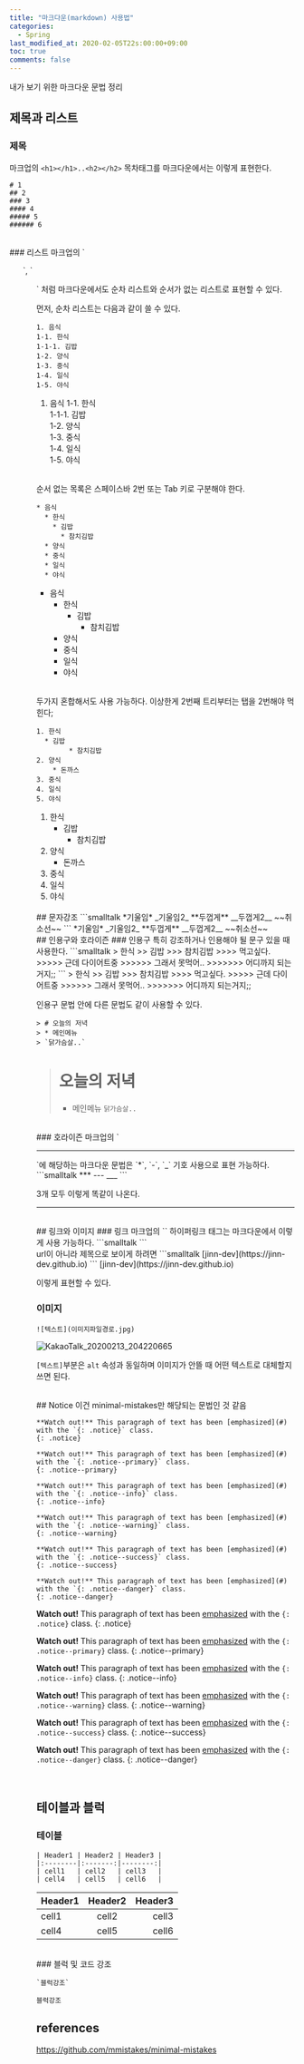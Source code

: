 ```yaml
---
title: "마크다운(markdown) 사용법"
categories:
  - Spring
last_modified_at: 2020-02-05T22s:00:00+09:00
toc: true
comments: false
---
```

내가 보기 위한 마크다운 문법 정리

## 제목과 리스트
### 제목
마크업의 `<h1></h1>..<h2></h2>` 목차태그를 마크다운에서는 이렇게 표현한다.
```smalltalk
# 1
## 2
### 3
#### 4
##### 5
###### 6      
```

<br>
### 리스트
마크업의 `<ul>`, `<ol>` 처럼 마크다운에서도 순차 리스트와 순서가 없는 리스트로 표현할 수 있다.

먼저, 순차 리스트는 다음과 같이 쓸 수 있다.
```smalltalk
1. 음식
1-1. 한식
1-1-1. 김밥
1-2. 양식
1-3. 중식
1-4. 일식
1-5. 야식
```

1. 음식
1-1. 한식       
1-1-1. 김밥        
1-2. 양식        
1-3. 중식       
1-4. 일식      
1-5. 야식          
<br>

순서 없는 목록은 스페이스바 2번 또는 Tab 키로 구분해야 한다.

```smalltalk
* 음식
  * 한식
    * 김밥
      * 참치김밥
  * 양식
  * 중식
  * 일식
  * 야식
```

* 음식
  * 한식
    * 김밥
      * 참치김밥
  * 양식
  * 중식
  * 일식
  * 야식
<br>

두가지 혼합해서도 사용 가능하다. 이상한게 2번째 트리부터는 탭을 2번해야 먹힌다;
```smalltalk
1. 한식
  * 김밥
        * 참치김밥
2. 양식
    * 돈까스
3. 중식
4. 일식
5. 야식
```
1. 한식
    * 김밥
        * 참치김밥
2. 양식
    * 돈까스
3. 중식
4. 일식
5. 야식     

<br>
## 문자강조
```smalltalk
*기울임*
_기울임2_
**두껍게**
__두껍게2__
~~취소선~~
```
*기울임*
_기울임2_
**두껍게**
__두껍게2__
~~취소선~~


<br>
## 인용구와 호라이즌
### 인용구
특히 강조하거나 인용해야 될 문구 있을 때 사용한다.
```smalltalk
> 한식
>> 김밥
>>> 참치김밥
>>>> 먹고싶다.
>>>>> 근데 다이어트중
>>>>>> 그래서 못먹어..
>>>>>>> 어디까지 되는거지;;
```
> 한식
>> 김밥
>>> 참치김밥
>>>> 먹고싶다.
>>>>> 근데 다이어트중
>>>>>> 그래서 못먹어..
>>>>>>> 어디까지 되는거지;;

인용구 문법 안에 다른 문법도 같이 사용할 수 있다.
```smalltalk
> # 오늘의 저녁
> * 메인메뉴
> `닭가슴살..`
```

> # 오늘의 저녁
> * 메인메뉴
> `닭가슴살..`

<br>
### 호라이즌
마크업의 `<hr>`에 해당하는 마크다운 문법은  `*`, `-`, `_` 기호 사용으로 표현 가능하다.
```smalltalk
***
---
___
```

3개 모두 이렇게 똑같이 나온다.
***

<br>
## 링크와 이미지
### 링크
마크업의 `<a>` 하이퍼링크 태그는 마크다운에서 이렇게 사용 가능하다.
```smalltalk
<https://jinn-dev.github.io>
```
<https://jinn-dev.github.io>
<br>
url이 아니라 제목으로 보이게 하려면
```smalltalk
[jinn-dev](https://jinn-dev.github.io)
```
[jinn-dev](https://jinn-dev.github.io)

이렇게 표현할 수 있다.
<br>

### 이미지
```smalltalk
![텍스트](이미지파일경로.jpg)
```
![KakaoTalk_20200213_204220665](/assets/images/KakaoTalk_20200213_204220665.jpg)

`[텍스트]`부분은 `alt` 속성과 동일하며 이미지가 안뜰 때 어떤 텍스트로 대체할지 쓰면 된다.

<br>
## Notice
이건 minimal-mistakes만 해당되는 문법인 것 같음

```smalltalk
**Watch out!** This paragraph of text has been [emphasized](#) with the `{: .notice}` class.
{: .notice}

**Watch out!** This paragraph of text has been [emphasized](#) with the `{: .notice--primary}` class.
{: .notice--primary}

**Watch out!** This paragraph of text has been [emphasized](#) with the `{: .notice--info}` class.
{: .notice--info}

**Watch out!** This paragraph of text has been [emphasized](#) with the `{: .notice--warning}` class.
{: .notice--warning}

**Watch out!** This paragraph of text has been [emphasized](#) with the `{: .notice--success}` class.
{: .notice--success}

**Watch out!** This paragraph of text has been [emphasized](#) with the `{: .notice--danger}` class.
{: .notice--danger}
```
**Watch out!** This paragraph of text has been [emphasized](#) with the `{: .notice}` class.
{: .notice}

**Watch out!** This paragraph of text has been [emphasized](#) with the `{: .notice--primary}` class.
{: .notice--primary}

**Watch out!** This paragraph of text has been [emphasized](#) with the `{: .notice--info}` class.
{: .notice--info}

**Watch out!** This paragraph of text has been [emphasized](#) with the `{: .notice--warning}` class.
{: .notice--warning}

**Watch out!** This paragraph of text has been [emphasized](#) with the `{: .notice--success}` class.
{: .notice--success}

**Watch out!** This paragraph of text has been [emphasized](#) with the `{: .notice--danger}` class.
{: .notice--danger}

<br>


## 테이블과 블럭
### 테이블
```smalltalk
| Header1 | Header2 | Header3 |
|:--------|:-------:|--------:|
| cell1   | cell2   | cell3   |
| cell4   | cell5   | cell6   |
```

| Header1 | Header2 | Header3 |
|:--------|:-------:|--------:|
| cell1   | cell2   | cell3   |
| cell4   | cell5   | cell6   |

<br>
### 블럭 및 코드 강조

```
`블럭강조`
```
`블럭강조`


## references
https://github.com/mmistakes/minimal-mistakes
